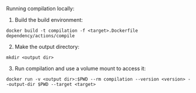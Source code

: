 Running compilation locally:

1. Build the build environment:
```
docker build -t compilation -f <target>.Dockerfile dependency/actions/compile
```

2. Make the output directory:
```
mkdir <output dir>
```

3. Run compilation and use a volume mount to access it:
```
docker run -v <output dir>:$PWD --rm compilation --version <version> --output-dir $PWD --target <target>
```
